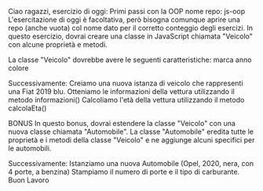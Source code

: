 Ciao ragazzi,
esercizio di oggi: Primi passi con la OOP
nome repo: js-oop
L'esercitazione di oggi è facoltativa, però bisogna comunque aprire una repo (anche vuota) col nome dato per il corretto conteggio degli esercizi.
In questo esercizio, dovrai creare una classe in JavaScript chiamata "Veicolo" con alcune proprietà e metodi.

La classe "Veicolo" dovrebbe avere le seguenti caratteristiche:
marca
anno
colore

Successivamente:
Creiamo una nuova istanza di veicolo che rappresenti una Fiat 2019 blu.
Otteniamo le informazioni della vettura utilizzando il metodo informazioni()
Calcoliamo l'età della vettura utilizzando il metodo calcolaEta()

BONUS
In questo bonus, dovrai estendere la classe "Veicolo" con una nuova classe chiamata "Automobile".
La classe "Automobile" eredita tutte le proprietà e i metodi della classe "Veicolo" e ne aggiunge alcuni specifici per le automobili.

Successivamente:
Istanziamo una nuova Automobile (Opel, 2020, nera, con 4 porte, a benzina)
Stampiamo il numero di porte e il tipo di carburante.
Buon Lavoro
